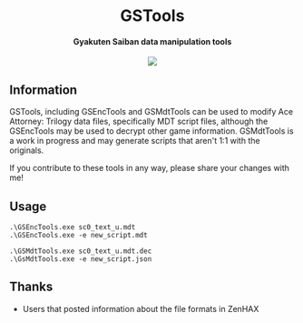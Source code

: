 <h1 align="center">GSTools</h1>
<h4 align="center">Gyakuten Saiban data manipulation tools</h4>
<div align="center">
	<a href="https://github.com/davicr/GSTools/blob/master/LICENSE">
		<img src="https://img.shields.io/github/license/davicr/GSTools.svg"/>
	</a>
</div>

## Information
GSTools, including GSEncTools and GSMdtTools can be used to modify Ace Attorney: Trilogy data files, specifically MDT script files, although the GSEncTools may be used to decrypt other game information. GSMdtTools is a work in progress and may generate scripts that aren't 1:1 with the originals.

If you contribute to these tools in any way, please share your changes with me!

## Usage
```
.\GSEncTools.exe sc0_text_u.mdt
.\GSEncTools.exe -e new_script.mdt
```
```
.\GSMdtTools.exe sc0_text_u.mdt.dec
.\GsMdtTools.exe -e new_script.json
```

## Thanks
* Users that posted information about the file formats in ZenHAX
